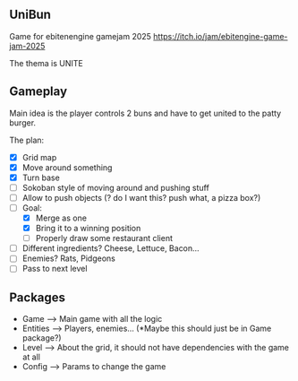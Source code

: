 ## UniBun

Game for ebitenengine gamejam 2025 https://itch.io/jam/ebitengine-game-jam-2025

The thema is UNITE

## Gameplay

Main idea is the player controls 2 buns and have to get united to the patty burger.

The plan:
- [x] Grid map
- [x] Move around something
- [x] Turn base
- [ ] Sokoban style of moving around and pushing stuff
- [ ] Allow to push objects (? do I want this? push what, a pizza box?)
- [ ] Goal: 
  - [x] Merge as one
  - [x] Bring it to a winning position
  - [ ] Properly draw some restaurant client
- [ ] Different ingredients? Cheese, Lettuce, Bacon...
- [ ] Enemies? Rats, Pidgeons
- [ ] Pass to next level

## Packages
- Game --> Main game with all the logic
- Entities --> Players, enemies... (*Maybe this should just be in Game package?)
- Level --> About the grid, it should not have dependencies with the game at all
- Config --> Params to change the game